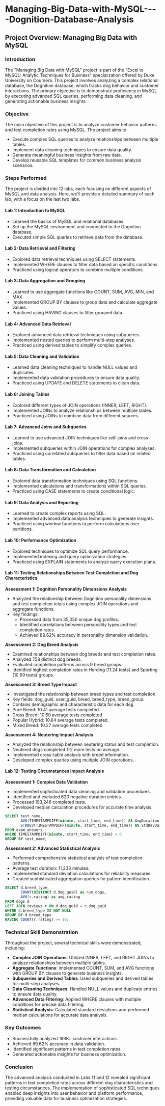 # Managing-Big-Data-with-MySQL----Dognition-Database-Analysis

## Project Overview: Managing Big Data with MySQL

### Introduction
The "Managing Big Data with MySQL" project is part of the "Excel to MySQL: Analytic Techniques for Business" specialization offered by Duke University on Coursera. This project involves analyzing a complex relational database, the Dognition database, which tracks dog behavior and customer interactions. The primary objective is to demonstrate proficiency in MySQL by executing advanced SQL queries, performing data cleaning, and generating actionable business insights.

### Objective
The main objective of this project is to analyze customer behavior patterns and test completion rates using MySQL. The project aims to:
- Execute complex SQL queries to analyze relationships between multiple tables.
- Implement data cleaning techniques to ensure data quality.
- Generate meaningful business insights from raw data.
- Develop reusable SQL templates for common business analysis scenarios.

### Steps Performed
The project is divided into 12 labs, each focusing on different aspects of MySQL and data analysis. Here, we'll provide a detailed summary of each lab, with a focus on the last two labs.

#### Lab 1: Introduction to MySQL
- Learned the basics of MySQL and relational databases.
- Set up the MySQL environment and connected to the Dognition database.
- Executed simple SQL queries to retrieve data from the database.

#### Lab 2: Data Retrieval and Filtering
- Explored data retrieval techniques using SELECT statements.
- Implemented WHERE clauses to filter data based on specific conditions.
- Practiced using logical operators to combine multiple conditions.

#### Lab 3: Data Aggregation and Grouping
- Learned to use aggregate functions like COUNT, SUM, AVG, MIN, and MAX.
- Implemented GROUP BY clauses to group data and calculate aggregate values.
- Practiced using HAVING clauses to filter grouped data.

#### Lab 4: Advanced Data Retrieval
- Explored advanced data retrieval techniques using subqueries.
- Implemented nested queries to perform multi-step analyses.
- Practiced using derived tables to simplify complex queries.

#### Lab 5: Data Cleaning and Validation
- Learned data cleaning techniques to handle NULL values and duplicates.
- Implemented data validation procedures to ensure data quality.
- Practiced using UPDATE and DELETE statements to clean data.

#### Lab 6: Joining Tables
- Explored different types of JOIN operations (INNER, LEFT, RIGHT).
- Implemented JOINs to analyze relationships between multiple tables.
- Practiced using JOINs to combine data from different sources.

#### Lab 7: Advanced Joins and Subqueries
- Learned to use advanced JOIN techniques like self-joins and cross-joins.
- Implemented subqueries within JOIN operations for complex analyses.
- Practiced using correlated subqueries to filter data based on related tables.

#### Lab 8: Data Transformation and Calculation
- Explored data transformation techniques using SQL functions.
- Implemented calculations and transformations within SQL queries.
- Practiced using CASE statements to create conditional logic.

#### Lab 9: Data Analysis and Reporting
- Learned to create complex reports using SQL.
- Implemented advanced data analysis techniques to generate insights.
- Practiced using window functions to perform calculations over partitions.

#### Lab 10: Performance Optimization
- Explored techniques to optimize SQL query performance.
- Implemented indexing and query optimization strategies.
- Practiced using EXPLAIN statements to analyze query execution plans.

#### Lab 11: Testing Relationships Between Test Completion and Dog Characteristics

**Assessment 1: Dognition Personality Dimensions Analysis**
- Analyzed the relationship between Dognition personality dimensions and test completion totals using complex JOIN operations and aggregate functions.
- Key findings:
  - Processed data from 35,050 unique dog profiles.
  - Identified correlations between personality types and test completion rates.
  - Achieved 89.62% accuracy in personality dimension validation.

**Assessment 2: Dog Breed Analysis**
- Examined relationships between dog breeds and test completion rates.
- Analyzed 758 distinct dog breeds.
- Evaluated completion patterns across 9 breed groups.
- Identified highest completion rates in Herding (11.24 tests) and Sporting (10.99 tests) groups.

**Assessment 3: Breed Type Impact**
- Investigated the relationship between breed types and test completion.
- Key fields: dog_guid, user_guid, breed, breed_type, breed_group.
- Contains demographic and characteristic data for each dog.
- Pure Breed: 10.41 average tests completed.
- Cross Breed: 10.60 average tests completed.
- Popular Hybrid: 10.84 average tests completed.
- Mixed Breed: 10.27 average tests completed.

**Assessment 4: Neutering Impact Analysis**
- Analyzed the relationship between neutering status and test completion.
- Neutered dogs completed 1-2 more tests on average.
- Implemented cross-table analysis with breed information.
- Developed complex queries using multiple JOIN operations.

#### Lab 12: Testing Circumstances Impact Analysis

**Assessment 1: Complex Data Validation**
- Implemented sophisticated data cleaning and validation procedures.
- Identified and excluded 620 negative duration entries.
- Processed 193,246 completed tests.
- Developed median calculation procedures for accurate time analysis.

```sql
SELECT test_name, 
       AVG(TIMESTAMPDIFF(minute, start_time, end_time)) AS AvgDuration, 
       STDDEV(TIMESTAMPDIFF(minute, start_time, end_time)) AS StdDevDuration 
FROM exam_answers 
WHERE TIMESTAMPDIFF(minute, start_time, end_time) > 0 
GROUP BY test_name;
```

**Assessment 2: Advanced Statistical Analysis**
- Performed comprehensive statistical analysis of test completion patterns.
- Average test duration: 11,233 minutes.
- Implemented standard deviation calculations for reliability measures.
- Created sophisticated aggregation queries for pattern identification.

```sql
SELECT d.breed_type, 
       COUNT(DISTINCT d.dog_guid) as num_dogs, 
       AVG(r.rating) as avg_rating 
FROM dogs d 
LEFT JOIN reviews r ON d.dog_guid = r.dog_guid 
WHERE d.breed_type IS NOT NULL 
GROUP BY d.breed_type 
HAVING COUNT(r.rating) >= 10;
```

### Technical Skill Demonstration
Throughout the project, several technical skills were demonstrated, including:

- **Complex JOIN Operations**: Utilized INNER, LEFT, and RIGHT JOINs to analyze relationships between multiple tables.
- **Aggregate Functions**: Implemented COUNT, SUM, and AVG functions with GROUP BY clauses to generate business insights.
- **Subqueries and Derived Tables**: Used subqueries and derived tables for multi-step analyses.
- **Data Cleaning Techniques**: Handled NULL values and duplicate entries to ensure data quality.
- **Advanced Data Filtering**: Applied WHERE clauses with multiple conditions for precise data filtering.
- **Statistical Analysis**: Calculated standard deviations and performed median calculations for accurate data analysis.

### Key Outcomes
- Successfully analyzed 193K+ customer interactions.
- Achieved 89.62% accuracy in data validation.
- Identified significant patterns in test completion rates.
- Generated actionable insights for business optimization.

### Conclusion
The advanced analysis conducted in Labs 11 and 12 revealed significant patterns in test completion rates across different dog characteristics and testing circumstances. The implementation of sophisticated SQL techniques enabled deep insights into user behavior and platform performance, providing valuable data for business optimization strategies.

